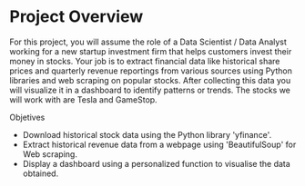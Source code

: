# Project Overview

For this project, you will assume the role of a Data Scientist / Data Analyst working for a new startup investment firm that helps customers invest their money in stocks. Your job is to extract financial data like historical share prices and quarterly revenue reportings from various sources using Python libraries and web scraping on popular stocks. After collecting this data you will visualize it in a dashboard to identify patterns or trends. The stocks we will work with are Tesla and GameStop.

Objetives
- Download historical stock data using the Python library 'yfinance'.
- Extract historical revenue data from a webpage using 'BeautifulSoup' for Web scraping.
- Display a dashboard using a personalized function to visualise the data obtained.
